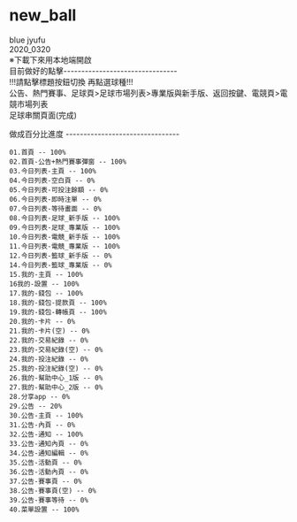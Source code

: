 # new_ball
blue jyufu</br>
2020_0320</br>
※下載下來用本地端開啟</br>
目前做好的點擊--------------------------------</br>
!!!請點擊標題按鈕切換 再點選球種!!!</br>
公告、熱門賽事、足球頁>足球市場列表>專業版與新手版、返回按鍵、電競頁>電競市場列表</br>
足球串關頁面(完成)</br>

做成百分比進度
--------------------------------</br>



```
01.首頁 -- 100%
02.首頁-公告+熱門賽事彈窗 -- 100%
03.今日列表-主頁 -- 100%
04.今日列表-空白頁 -- 0%
05.今日列表-可投注餘額 -- 0%
06.今日列表-即時注單 -- 0%
07.今日列表-等待畫面 -- 0%
08.今日列表-足球_新手版 -- 100%
09.今日列表-足球_專業版 -- 100%
10.今日列表-電競_新手版 -- 100%
11.今日列表-電競_專業版 -- 100%
12.今日列表-籃球_新手版 -- 0%
14.今日列表-籃球_專業版 -- 0%
15.我的-主頁 -- 100%
16我的-設置 -- 100%
17.我的-錢包 -- 100%
18.我的-錢包-提款頁 -- 100%
19.我的-錢包-轉帳頁 -- 100%
20.我的-卡片 -- 0%
21.我的-卡片(空) -- 0%
22.我的-交易紀錄 -- 0%
23.我的-交易紀錄(空) -- 0%
24.我的-投注紀錄 -- 0%
25.我的-投注紀錄(空) -- 0%
26.我的-幫助中心_1版 -- 0%
27.我的-幫助中心_2版 -- 0%
28.分享app -- 0%
29.公告 -- 20%
30.公告-主頁 -- 100%
31.公告-內頁 -- 0%
32.公告-通知 -- 100%
33.公告-通知內頁 -- 0%
34.公告-通知編輯 -- 0%
35.公告-活動頁 -- 0%
36.公告-活動內頁 -- 0%
37.公告-賽事頁 -- 0%
38.公告-賽事頁(空) -- 0%
39.公告-賽事等待 -- 0%
40.菜單設置 -- 100%

